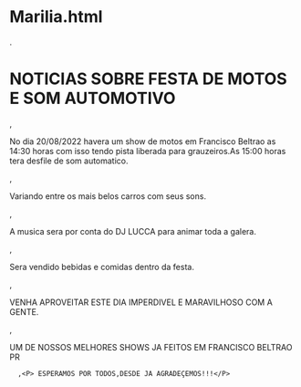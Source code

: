 # Marilia.html
<!DOCTYPE html>.

<h1>NOTICIAS SOBRE FESTA DE MOTOS E SOM AUTOMOTIVO</h1>
  
,<p>  No dia 20/08/2022 havera um show de motos em Francisco Beltrao as 14:30 horas
     com isso tendo pista liberada para grauzeiros.As 15:00 horas tera desfile de som automatico.</P>
   ,<P>  Variando entre os mais belos carros com seus sons.</p>
,<P>  A musica sera por conta do DJ LUCCA para animar toda a galera.</P>
  
   ,<P>Sera vendido bebidas e comidas dentro da festa.</P>
  
 ,<P> VENHA APROVEITAR ESTE DIA IMPERDIVEL E MARAVILHOSO COM A GENTE.<P/>
         
, <P> UM DE NOSSOS MELHORES SHOWS JA FEITOS EM FRANCISCO BELTRAO PR<P>
  
      ,<P> ESPERAMOS POR TODOS,DESDE JA AGRADEÇEMOS!!!</P>
